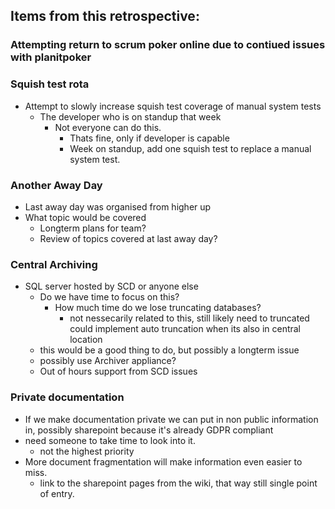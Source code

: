 ## Items from this retrospective:

### Attempting return to scrum poker online due to contiued issues with planitpoker

### Squish test rota
 - Attempt to slowly increase squish test coverage of manual system tests 
	- The developer who is on standup that week
		- Not everyone can do this.
			- Thats fine, only if developer is capable
			- Week on standup, add one squish test to replace a manual system test.


### Another Away Day
 - Last away day was organised from higher up
 - What topic would be covered
	- Longterm plans for team?
	- Review of topics covered at last away day?

### Central Archiving
 - SQL server hosted by SCD or anyone else
	- Do we have time to focus on this?
		- How much time do we lose truncating databases?
			- not nessecarily related to this, still likely need to truncated could implement auto truncation when its also in central location
	- this would be a good thing to do, but possibly a longterm issue
	- possibly use Archiver appliance?
	- Out of hours support from SCD issues

### Private documentation
- If we make documentation private we can put in non public information in, possibly sharepoint because it's already GDPR compliant
- need someone to take time to look into it.
	- not the highest priority
- More document fragmentation will make information even easier to miss.
	- link to the sharepoint pages from the wiki, that way still single point of entry.